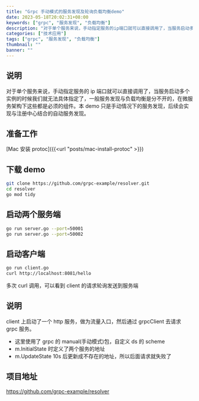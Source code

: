 ```yaml
---
title: "Grpc 手动模式的服务发现及轮询负载均衡demo"
date: 2023-05-18T20:02:31+08:00
keywords: ["grpc", "服务发现", "负载均衡"]
description: "对于单个服务来说，手动指定服务的ip端口就可以直接调用了，当服务启动多个实例的时候我们就无法具体指定了，一般服务发现与负载均衡是分不开的..."
categories: ["技术应用"]
tags: ["grpc", "服务发现", "负载均衡"]
thumbnail: ""
banner: ""
---
```


## 说明

对于单个服务来说，手动指定服务的 ip 端口就可以直接调用了，当服务启动多个实例的时候我们就无法具体指定了，一般服务发现与负载均衡是分不开的，在微服务架构下这些都是必须的组件。本 demo 只是手动情况下的服务发现，后续会实现与注册中心结合的自动服务发现。

## 准备工作

[Mac 安装 protoc]({{<url "posts/mac-install-protoc" >}})

## 下载 demo

```bash
git clone https://github.com/grpc-example/resolver.git
cd resolver
go mod tidy
```

## 启动两个服务端

```bash
go run server.go --port=50001
go run server.go --port=50002
```

## 启动客户端

```bash
go run client.go
curl http://localhost:8081/hello
```

多次 curl 调用，可以看到 client 的请求轮询发送到服务端

## 说明

client 上启动了一个 http 服务，做为流量入口，然后通过 grpcClient 去请求 grpc 服务。

- 这里使用了 grpc 的 manual(手动模式)包，自定义 ds 的 scheme
- m.InitialState 时定义了两个服务的地址
- m.UpdateState 10s 后更新成不存在的地址，所以后面请求就失败了

## 项目地址

https://github.com/grpc-example/resolver
